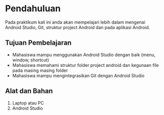 # Pendahuluan

Pada praktikum kali ini anda akan mempelajari lebih dalam mengenai Android
Studio, Git, struktur project Android dan pada aplikasi Android.

## Tujuan Pembelajaran

- Mahasiswa mampu menggunakan Android Studio dengan baik (menu, window, shortcut)
- Mahasiswa memahami struktur folder project android dan kegunaan file pada masing masing folder
- Mahasiswa mampu mengintegrasikan Git dengan Android Studio

## Alat dan Bahan

1. Laptop atau PC
2. Android Studio
